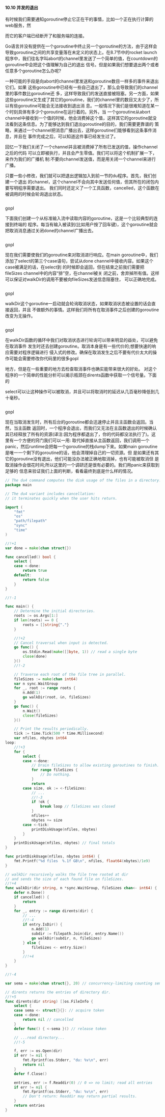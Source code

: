 #### 10.10 并发的退出

有时候我们需要通知goroutine停止它正在干的事情，比如一个正在执行计算的web服务，然

而它的客户端已经断开了和服务端的连接。

Go语言并没有提供在一个goroutine中终止另一个goroutine的方法，由于这样会导致goroutine之间的共享变量落在未定义的状态上。在8.7节中的rocket launch程序中，我们往名字叫abort的channel里发送了一个简单的值，在countdown的goroutine中会把这个值理解为自己的退出 信号。但是如果我们想要退出两个或者任意多个goroutine怎么办呢?

一种可能的手段是向abort的channel里发送和goroutine数目一样多的事件来退出它们。如果 这些goroutine中已经有一些自己退出了，那么会导致我们的channel里的事件数比goroutine还 多，这样导致我们的发送直接被阻塞。另一方面，如果这些goroutine又生成了其它的goroutine，我们的channel里的数目又太少了，所以有些goroutine可能会无法接收到退出消 息。一般情况下我们是很难知道在某一个时刻具体有多少个goroutine在运行着的。另外，当 一个goroutine从abort channel中接收到一个值的时候，他会消费掉这个值，这样其它的goroutine就没法看到这条信息。为了能够达到我们退出goroutine的目的，我们需要更靠谱的 策略，来通过一个channel把消息广播出去，这样goroutine们能够看到这条事件消息，并且在 事件完成之后，可以知道这件事已经发生过了。

回忆一下我们关闭了一个channel并且被消费掉了所有已发送的值，操作channel之后的代码 可以立即被执行，并且会产生零值。我们可以将这个机制扩展一下，来作为我们的广播机 制:不要向channel发送值，而是用关闭一个channel来进行广播。

只要一些小修改，我们就可以把退出逻辑加入到前一节的du程序。首先，我们创建一个退出 的channel，这个channel不会向其中发送任何值，但其所在的闭包内要写明程序需要退出。 我们同时还定义了一个工具函数，cancelled，这个函数在被调用的时候会轮询退出状态。

```

```

gopl

下面我们创建一个从标准输入流中读取内容的goroutine，这是一个比较典型的连接到终端的 程序。每当有输入被读到\(比如用户按了回车键\)，这个goroutine就会把取消消息通过关闭done的channel广播出去。

```

```

gopl

现在我们需要使我们的goroutine来对取消进行响应。在main goroutine中，我们添加了select的第三个case语句，尝试从done channel中接收内容。如果这个case被满足的话，在select到 的时候即会返回，但在结束之前我们需要把fileSizes channel中的内容“排”空，在channel被关 闭之前，舍弃掉所有值。这样可以保证对walkDir的调用不要被向fileSizes发送信息阻塞住， 可以正确地完成。

```

```

gopl

walkDir这个goroutine一启动就会轮询取消状态，如果取消状态被设置的话会直接返回，并且 不做额外的事情。这样我们将所有在取消事件之后创建的goroutine改变为无操作。

```

```

gopl

在walkDir函数的循环中我们对取消状态进行轮询可以带来明显的益处，可以避免在取消事件 发生时还去创建goroutine。取消本身是有一些代价的;想要快速的响应需要对程序逻辑进行 侵入式的修改。确保在取消发生之后不要有代价太大的操作可能会需要修改你代码里的很多gopl

地方，但是在一些重要的地方去检查取消事件也确实能带来很大的好处。 对这个程序的一个简单的性能分析可以揭示瓶颈在dirents函数中获取一个信号量。下面的

select可以让这种操作可以被取消，并且可以将取消时的延迟从几百毫秒降低到几十毫秒。

```

```

gopl

现在当取消发生时，所有后台的goroutine都会迅速停止并且主函数会返回。当然，当主函数 返回时，一个程序会退出，而我们又无法在主函数退出的时候确认其已经释放了所有的资源\(译注:因为程序都退出了，你的代码都没法执行了\)。这里有一个方便的窍门我们可以一用: 取代掉直接从主函数返回，我们调用一个panic，然后runtime会把每一个goroutine的栈dump下来。如果main goroutine是唯一一个剩下的goroutine的话，他会清理掉自己的一切资源。但 是如果还有其它的goroutine没有退出，他们可能没办法被正确地取消掉，也有可能被取消但 是取消操作会很花时间;所以这里的一个调研还是很有必要的。我们用panic来获取到足够的 信息来验证我们上面的判断，看看最终到底是什么样的情况。



```go
// The du4 command computes the disk usage of the files in a directory.
package main

// The du4 variant includes cancellation:
// it terminates quickly when the user hits return.

import (
	"fmt"
	"os"
	"path/filepath"
	"sync"
	"time"
)

//!+1
var done = make(chan struct{})

func cancelled() bool {
	select {
	case <-done:
		return true
	default:
		return false
	}
}

//!-1

func main() {
	// Determine the initial directories.
	roots := os.Args[1:]
	if len(roots) == 0 {
		roots = []string{"."}
	}

	//!+2
	// Cancel traversal when input is detected.
	go func() {
		os.Stdin.Read(make([]byte, 1)) // read a single byte
		close(done)
	}()
	//!-2

	// Traverse each root of the file tree in parallel.
	fileSizes := make(chan int64)
	var n sync.WaitGroup
	for _, root := range roots {
		n.Add(1)
		go walkDir(root, &n, fileSizes)
	}
	go func() {
		n.Wait()
		close(fileSizes)
	}()

	// Print the results periodically.
	tick := time.Tick(500 * time.Millisecond)
	var nfiles, nbytes int64
loop:
	//!+3
	for {
		select {
		case <-done:
			// Drain fileSizes to allow existing goroutines to finish.
			for range fileSizes {
				// Do nothing.
			}
			return
		case size, ok := <-fileSizes:
			// ...
			//!-3
			if !ok {
				break loop // fileSizes was closed
			}
			nfiles++
			nbytes += size
		case <-tick:
			printDiskUsage(nfiles, nbytes)
		}
	}
	printDiskUsage(nfiles, nbytes) // final totals
}

func printDiskUsage(nfiles, nbytes int64) {
	fmt.Printf("%d files  %.1f GB\n", nfiles, float64(nbytes)/1e9)
}

// walkDir recursively walks the file tree rooted at dir
// and sends the size of each found file on fileSizes.
//!+4
func walkDir(dir string, n *sync.WaitGroup, fileSizes chan<- int64) {
	defer n.Done()
	if cancelled() {
		return
	}
	for _, entry := range dirents(dir) {
		// ...
		//!-4
		if entry.IsDir() {
			n.Add(1)
			subdir := filepath.Join(dir, entry.Name())
			go walkDir(subdir, n, fileSizes)
		} else {
			fileSizes <- entry.Size()
		}
		//!+4
	}
}

//!-4

var sema = make(chan struct{}, 20) // concurrency-limiting counting semaphore

// dirents returns the entries of directory dir.
//!+5
func dirents(dir string) []os.FileInfo {
	select {
	case sema <- struct{}{}: // acquire token
	case <-done:
		return nil // cancelled
	}
	defer func() { <-sema }() // release token

	// ...read directory...
	//!-5

	f, err := os.Open(dir)
	if err != nil {
		fmt.Fprintf(os.Stderr, "du: %v\n", err)
		return nil
	}
	defer f.Close()

	entries, err := f.Readdir(0) // 0 => no limit; read all entries
	if err != nil {
		fmt.Fprintf(os.Stderr, "du: %v\n", err)
		// Don't return: Readdir may return partial results.
	}
	return entries
}
```



